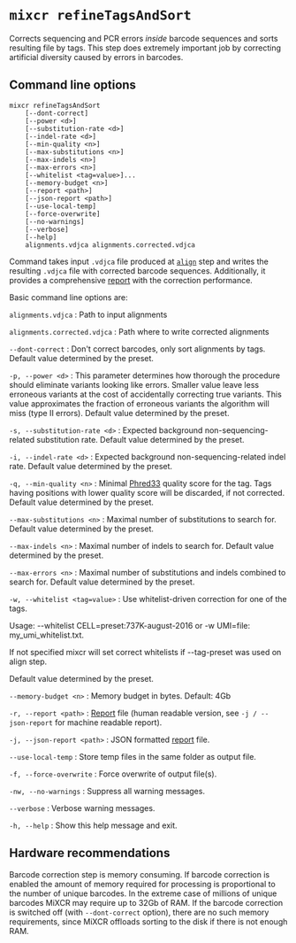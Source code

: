 # `mixcr refineTagsAndSort`

Corrects sequencing and PCR errors _inside_ barcode sequences and sorts resulting file by tags. This step does extremely important job by correcting artificial diversity caused by errors in barcodes.

## Command line options

```
mixcr refineTagsAndSort 
    [--dont-correct] 
    [--power <d>] 
    [--substitution-rate <d>] 
    [--indel-rate <d>] 
    [--min-quality <n>] 
    [--max-substitutions <n>] 
    [--max-indels <n>] 
    [--max-errors <n>] 
    [--whitelist <tag=value>]... 
    [--memory-budget <n>] 
    [--report <path>] 
    [--json-report <path>] 
    [--use-local-temp] 
    [--force-overwrite] 
    [--no-warnings] 
    [--verbose] 
    [--help]
    alignments.vdjca alignments.corrected.vdjca
```
Command takes input `.vdjca` file produced at [`align`](./mixcr-align.md) step and writes the resulting `.vdjca` file with corrected barcode sequences. Additionally, it provides a comprehensive [report](./report-refineTagsAndSort.md) with the correction performance.   

Basic command line options are:

`alignments.vdjca`
: Path to input alignments

`alignments.corrected.vdjca`
: Path where to write corrected alignments

`--dont-correct`
: Don't correct barcodes, only sort alignments by tags. Default value determined by the preset.

`-p, --power <d>`
: This parameter determines how thorough the procedure should eliminate variants looking like errors. Smaller value leave less erroneous variants at the cost of accidentally correcting true variants. This value approximates the fraction of erroneous variants the algorithm will miss (type II errors). Default value determined by the preset.

`-s, --substitution-rate <d>`
: Expected background non-sequencing-related substitution rate. Default value determined by the preset.

`-i, --indel-rate <d>`
: Expected background non-sequencing-related indel rate. Default value determined by the preset.

`-q, --min-quality <n>`
: Minimal [Phred33](https://en.wikipedia.org/wiki/Phred_quality_score) quality score for the tag. Tags having positions with lower quality score will be discarded, if not corrected. Default value determined by the preset.

`--max-substitutions <n>`
: Maximal number of substitutions to search for. Default value determined by the preset.

`--max-indels <n>`
: Maximal number of indels to search for. Default value determined by the preset.

`--max-errors <n>`
: Maximal number of substitutions and indels combined to search for. Default value determined by the preset.

`-w, --whitelist <tag=value>`
: Use whitelist-driven correction for one of the tags.

Usage: --whitelist CELL=preset:737K-august-2016 or -w UMI=file: my_umi_whitelist.txt.

If not specified mixcr will set correct whitelists if --tag-preset was used on align step.

Default value determined by the preset.

`--memory-budget <n>`
: Memory budget in bytes. Default: 4Gb

`-r, --report <path>`
: [Report](./report-refineTagsAndSort.md) file (human readable version, see `-j / --json-report` for machine readable report).

`-j, --json-report <path>`
: JSON formatted [report](./report-refineTagsAndSort.md) file.

`--use-local-temp`
: Store temp files in the same folder as output file.

`-f, --force-overwrite`
: Force overwrite of output file(s).

`-nw, --no-warnings`
: Suppress all warning messages.

`--verbose`
: Verbose warning messages.

`-h, --help`
: Show this help message and exit.

## Hardware recommendations

Barcode correction step is memory consuming. If barcode correction is enabled the amount of memory required for processing is proportional to the number of unique barcodes. In the extreme case of millions of unique barcodes MiXCR may require up to 32Gb of RAM. If the barcode correction is switched off (with `--dont-correct` option), there are no such memory requirements, since MiXCR offloads sorting to the disk if there is not enough RAM.

